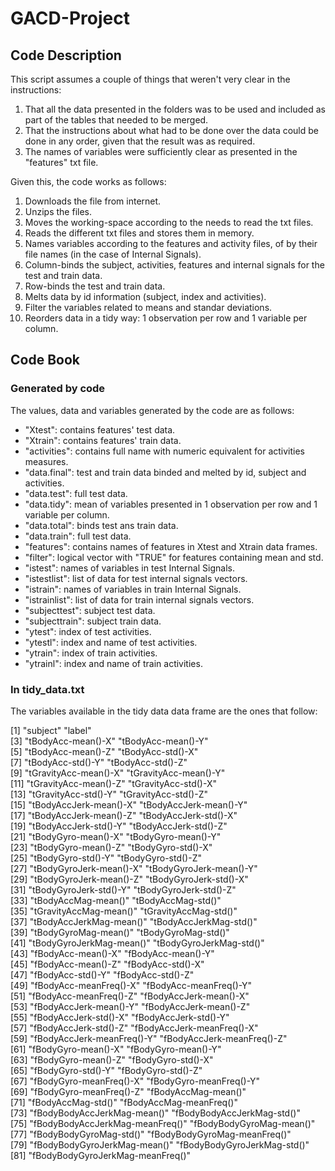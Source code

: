 # GACD-Project

## Code Description

This script assumes a couple of things that weren't very clear in the instructions:

1. That all the data presented in the folders was to be used and included as part of the tables that needed to be merged.
2. That the instructions about what had to be done over the data could be done in any order, given that the result was as required. 
3. The names of variables were sufficiently clear as presented in the "features" txt file.
 
Given this, the code works as follows:

1. Downloads the file from internet.
2. Unzips the files.
3. Moves the working-space according to the needs to read the txt files.
4. Reads the different txt files and stores them in memory. 
5. Names variables according to the features and activity files, of by their file names (in the case of Internal Signals).
6. Column-binds the subject, activities, features and internal signals for the test and train data. 
7. Row-binds the test and train data.
8. Melts data by id information (subject, index and activities).
9. Filter the variables related to means and standar deviations.
10. Reorders data in a tidy way: 1 observation per row and 1 variable per column.


## Code Book

### Generated by code
The values, data and variables generated by the code are as follows:

* "Xtest": contains features' test data.     
* "Xtrain": contains features' train data.
* "activities": contains full name with numeric equivalent for activities measures. 
* "data.final": test and train data binded and melted by id, subject and activities. 
* "data.test": full test data. 
* "data.tidy": mean of variables presented in 1 observation per row and 1 variable per column.
* "data.total": binds test ans train data.
* "data.train": full test data. 
* "features": contains names of features in Xtest and Xtrain data frames.
* "filter": logical vector with "TRUE" for features containing mean and std.
* "istest": names of variables in test Internal Signals.
* "istestlist": list of data for test internal signals vectors.
* "istrain": names of variables in train Internal Signals.  
* "istrainlist": list of data for train internal signals vectors.  
* "subjecttest": subject test data.
* "subjecttrain": subject train data.
* "ytest": index of test activities.
* "ytestl": index and name of test activities.      
* "ytrain": index of train activities.   
* "ytrainl": index and name of train activities.

### In tidy_data.txt

The variables available in the tidy data data frame are the ones that follow:

 [1] "subject"                         "label"                          
 [3] "tBodyAcc-mean()-X"               "tBodyAcc-mean()-Y"              
 [5] "tBodyAcc-mean()-Z"               "tBodyAcc-std()-X"               
 [7] "tBodyAcc-std()-Y"                "tBodyAcc-std()-Z"               
 [9] "tGravityAcc-mean()-X"            "tGravityAcc-mean()-Y"           
[11] "tGravityAcc-mean()-Z"            "tGravityAcc-std()-X"            
[13] "tGravityAcc-std()-Y"             "tGravityAcc-std()-Z"            
[15] "tBodyAccJerk-mean()-X"           "tBodyAccJerk-mean()-Y"          
[17] "tBodyAccJerk-mean()-Z"           "tBodyAccJerk-std()-X"           
[19] "tBodyAccJerk-std()-Y"            "tBodyAccJerk-std()-Z"           
[21] "tBodyGyro-mean()-X"              "tBodyGyro-mean()-Y"             
[23] "tBodyGyro-mean()-Z"              "tBodyGyro-std()-X"              
[25] "tBodyGyro-std()-Y"               "tBodyGyro-std()-Z"              
[27] "tBodyGyroJerk-mean()-X"          "tBodyGyroJerk-mean()-Y"         
[29] "tBodyGyroJerk-mean()-Z"          "tBodyGyroJerk-std()-X"          
[31] "tBodyGyroJerk-std()-Y"           "tBodyGyroJerk-std()-Z"          
[33] "tBodyAccMag-mean()"              "tBodyAccMag-std()"              
[35] "tGravityAccMag-mean()"           "tGravityAccMag-std()"           
[37] "tBodyAccJerkMag-mean()"          "tBodyAccJerkMag-std()"          
[39] "tBodyGyroMag-mean()"             "tBodyGyroMag-std()"             
[41] "tBodyGyroJerkMag-mean()"         "tBodyGyroJerkMag-std()"         
[43] "fBodyAcc-mean()-X"               "fBodyAcc-mean()-Y"              
[45] "fBodyAcc-mean()-Z"               "fBodyAcc-std()-X"               
[47] "fBodyAcc-std()-Y"                "fBodyAcc-std()-Z"               
[49] "fBodyAcc-meanFreq()-X"           "fBodyAcc-meanFreq()-Y"          
[51] "fBodyAcc-meanFreq()-Z"           "fBodyAccJerk-mean()-X"          
[53] "fBodyAccJerk-mean()-Y"           "fBodyAccJerk-mean()-Z"          
[55] "fBodyAccJerk-std()-X"            "fBodyAccJerk-std()-Y"           
[57] "fBodyAccJerk-std()-Z"            "fBodyAccJerk-meanFreq()-X"      
[59] "fBodyAccJerk-meanFreq()-Y"       "fBodyAccJerk-meanFreq()-Z"      
[61] "fBodyGyro-mean()-X"              "fBodyGyro-mean()-Y"             
[63] "fBodyGyro-mean()-Z"              "fBodyGyro-std()-X"              
[65] "fBodyGyro-std()-Y"               "fBodyGyro-std()-Z"              
[67] "fBodyGyro-meanFreq()-X"          "fBodyGyro-meanFreq()-Y"         
[69] "fBodyGyro-meanFreq()-Z"          "fBodyAccMag-mean()"             
[71] "fBodyAccMag-std()"               "fBodyAccMag-meanFreq()"         
[73] "fBodyBodyAccJerkMag-mean()"      "fBodyBodyAccJerkMag-std()"      
[75] "fBodyBodyAccJerkMag-meanFreq()"  "fBodyBodyGyroMag-mean()"        
[77] "fBodyBodyGyroMag-std()"          "fBodyBodyGyroMag-meanFreq()"    
[79] "fBodyBodyGyroJerkMag-mean()"     "fBodyBodyGyroJerkMag-std()"     
[81] "fBodyBodyGyroJerkMag-meanFreq()"

